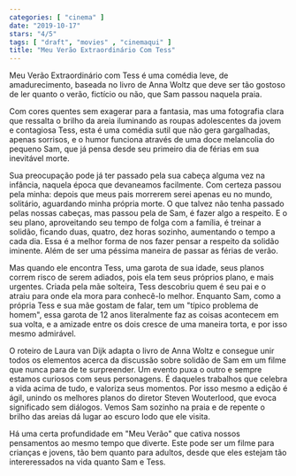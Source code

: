 ```yaml
---
categories: [ "cinema" ]
date: "2019-10-17"
stars: "4/5"
tags: [ "draft", "movies" , "cinemaqui" ]
title: "Meu Verão Extraordinário Com Tess"
---
```

Meu Verão Extraordinário com Tess é uma comédia leve, de amadurecimento, baseada no livro de Anna Woltz que deve ser tão gostoso de ler quanto o verão, fictício ou não, que Sam passou naquela praia.

Com cores quentes sem exagerar para a fantasia, mas uma fotografia clara que ressalta o brilho da areia iluminando as roupas adolescentes da jovem e contagiosa Tess, esta é uma comédia sutil que não gera gargalhadas, apenas sorrisos, e o humor funciona através de uma doce melancolia do pequeno Sam, que já pensa desde seu primeiro dia de férias em sua inevitável morte.

Sua preocupação pode já ter passado pela sua cabeça alguma vez na infância, naquela época que devaneamos facilmente. Com certeza passou pela minha: depois que meus pais morrerem serei apenas eu no mundo, solitário, aguardando minha própria morte. O que talvez não tenha passado pelas nossas cabeças, mas passou pela de Sam, é fazer algo a respeito. E o seu plano, aproveitando seu tempo de folga com a família, é treinar a solidão, ficando duas, quatro, dez horas sozinho, aumentando o tempo a cada dia. Essa é a melhor forma de nos fazer pensar a respeito da solidão iminente. Além de ser uma péssima maneira de passar as férias de verão.

Mas quando ele encontra Tess, uma garota de sua idade, seus planos correm risco de serem adiados, pois ela tem seus próprios plano, e mais urgentes. Criada pela mãe solteira, Tess descobriu quem é seu pai e o atraiu para onde ela mora para conhecê-lo melhor. Enquanto Sam, como a própria Tess e sua mãe gostam de falar, tem um "típico problema de homem", essa garota de 12 anos literalmente faz as coisas acontecem em sua volta, e a amizade entre os dois cresce de uma maneira torta, e por isso mesmo admirável.

O roteiro de Laura van Dijk adapta o livro de Anna Woltz e consegue unir todos os elementos acerca da discussão sobre solidão de Sam em um filme que nunca para de te surpreender. Um evento puxa o outro e sempre estamos curiosos com seus personagens. É daqueles trabalhos que celebra a vida acima de tudo, e valoriza seus momentos. Por isso mesmo a edição é ágil, unindo os melhores planos do diretor Steven Wouterlood, que evoca significado sem diálogos. Vemos Sam sozinho na praia e de repente o brilho das areias dá lugar ao escuro lodo que ele visita.

Há uma certa profundidade em "Meu Verão" que cativa nossos pensamentos ao mesmo tempo que diverte. Este pode ser um filme para crianças e jovens, tão bem quanto para adultos, desde que eles estejam tão intereressados na vida quanto Sam e Tess.
